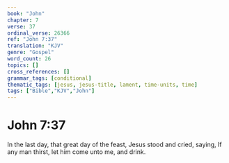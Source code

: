 ```yaml
---
book: "John"
chapter: 7
verse: 37
ordinal_verse: 26366
ref: "John 7:37"
translation: "KJV"
genre: "Gospel"
word_count: 26
topics: []
cross_references: []
grammar_tags: [conditional]
thematic_tags: [jesus, jesus-title, lament, time-units, time]
tags: ["Bible","KJV","John"]
---
```


# John 7:37

In the last day, that great day of the feast, Jesus stood and cried, saying, If any man thirst, let him come unto me, and drink.
